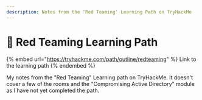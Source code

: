 ```yaml
---
description: Notes from the 'Red Teaming' Learning Path on TryHackMe
---
```


# 🏹 Red Teaming Learning Path

{% embed url="https://tryhackme.com/path/outline/redteaming" %}
Link to the learning path&#x20;
{% endembed %}

My notes from the "Red Teaming" Learning path on TryHackMe. It doesn't cover a few of the rooms and the "Compromising Active Directory" module as I have not yet completed the path.
